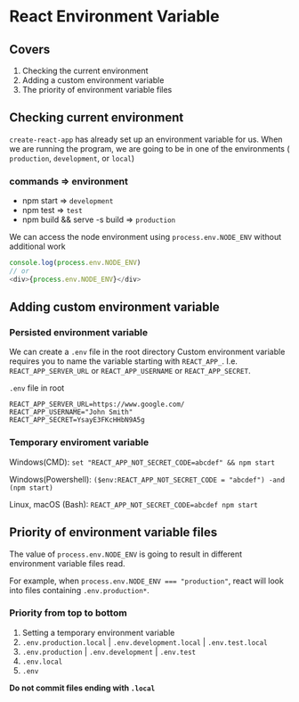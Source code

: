 # React Environment Variable

## Covers

1. Checking the current environment
2. Adding a custom environment variable
3. The priority of environment variable files

## Checking current environment

`create-react-app` has already set up an environment variable for us.
When we are running the program, we are going to be in one of the environments ( `production`, `development`, or `local`)

### commands => environment

- npm start => `development`
- npm test => `test`
- npm build && serve -s build => `production`

We can access the node environment using `process.env.NODE_ENV` without additional work

```javascript
console.log(process.env.NODE_ENV)
// or
<div>{process.env.NODE_ENV}</div>
```

## Adding custom environment variable

### Persisted environment variable

We can create a `.env` file in the root directory
Custom environment variable requires you to name the variable starting with `REACT_APP_`.
I.e. `REACT_APP_SERVER_URL` or `REACT_APP_USERNAME` or `REACT_APP_SECRET`.

`.env` file in root

```text
REACT_APP_SERVER_URL=https://www.google.com/
REACT_APP_USERNAME="John Smith"
REACT_APP_SECRET=YsayE3FKcHHbN9A5g
```

### Temporary enviroment variable

Windows(CMD): `set "REACT_APP_NOT_SECRET_CODE=abcdef" && npm start`

Windows(Powershell): `($env:REACT_APP_NOT_SECRET_CODE = "abcdef") -and (npm start)`

Linux, macOS (Bash): `REACT_APP_NOT_SECRET_CODE=abcdef npm start`

## Priority of environment variable files

The value of `process.env.NODE_ENV` is going to result in different environment variable files read.

For example, when `process.env.NODE_ENV === "production"`, react will look into files containing `.env.production*`.

### Priority from top to bottom

1. Setting a temporary environment variable
2. `.env.production.local` | `.env.development.local` | `.env.test.local`
3. `.env.production` | `.env.development` | `.env.test`
4. `.env.local`
5. `.env`

**Do not commit files ending with `.local`**
